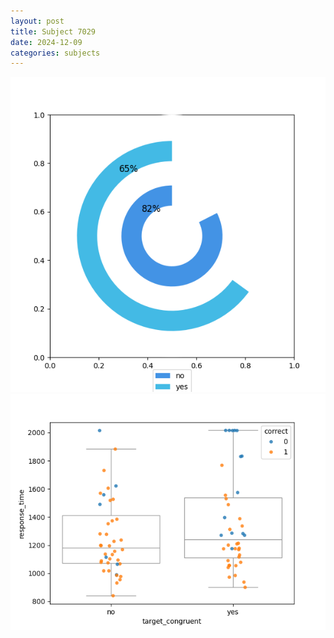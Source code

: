 ```yaml
---
layout: post
title: Subject 7029
date: 2024-12-09
categories: subjects
---
```


![](data/7029/run-24/7029_accuracy_target_congruence.png)
![](data/7029/run-24/7029_rt_congruence.png)

